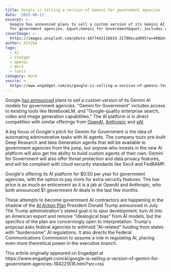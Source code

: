 ```yaml
---
title: Google is selling a version of Gemini for government agencies
date: '2025-08-21'
excerpt: >-
  Google has announced plans to sell a custom version of its Gemini AI models
  for government agencies. &quot;Gemini for Government&quot; includes access...
coverImage: >-
  https://images.unsplash.com/photo-1677442136019-21780ecad995?w=400&h=200&fit=crop&auto=format
author: AIVibe
tags:
  - Ai
  - Chatgpt
  - Openai
  - Work
  - Tools
category: Work
source: >-
  https://www.engadget.com/ai/google-is-selling-a-version-of-gemini-for-government-agencies-194221616.html?src=rss
---
```

<p>Google <a data-i13n="elm:context_link;elmt:doNotAffiliate;cpos:1;pos:1" class="no-affiliate-link" href="https://cloud.google.com/blog/topics/public-sector/introducing-gemini-for-government-supporting-the-us-governments-transformation-with-ai/?e=48754805">has announced</a> plans to sell a custom version of its Gemini AI models for government agencies. &quot;Gemini for Government&quot; includes access to existing tools like NotebookLM, and &quot;Google-quality enterprise search, video and image generation capabilities.&quot; The AI platform is in direct competition with similar offerings from <a data-i13n="elm:context_link;elmt:doNotAffiliate;cpos:2;pos:1" class="no-affiliate-link" href="https://www.engadget.com/ai/openai-is-giving-chatgpt-enterprise-to-the-executive-branch-workforce-for-1-165812036.html">OpenAI</a>, <a data-i13n="elm:context_link;elmt:doNotAffiliate;cpos:3;pos:1" class="no-affiliate-link" href="https://www.engadget.com/ai/anthropic-offers-its-claude-ai-model-to-the-federal-government-for-1-154217798.html">Anthropic</a> and <a data-i13n="elm:context_link;elmt:doNotAffiliate;cpos:4;pos:1" class="no-affiliate-link" href="https://www.engadget.com/ai/xai-starts-offering-grok-to-us-government-agencies-162952893.html">xAI</a>.</p>
<p>A big focus of Google&#39;s pitch for Gemini for Government is the idea of automating administrative tasks with AI agents. The company touts pre-built Deep Research and Idea Generation agents that will be available to government agencies from the jump, but anyone who invests in the new AI platform will also get the ability to build custom agents of their own. Gemini for Government will also offer threat protection and data privacy features, and will be compliant with cloud security standards like Sec4 and FedRAMP.</p>
<span id="end-legacy-contents"></span><p>Google&#39;s offering its AI platform for $0.50 per year for government agencies, with the option to pay more for extra security features. The low price is as much an enticement as it is a jab at OpenAI and Anthropic, who both announced $1 government AI deals in the last few months.</p>
<p>These attempts to become government AI contractors are happening in the shadow of the <a data-i13n="elm:context_link;elmt:doNotAffiliate;cpos:5;pos:1" class="no-affiliate-link" href="https://www.engadget.com/ai/everyones-a-loser-in-trumps-ai-action-plan-160023247.html">AI Action Plan</a> President Donald Trump announced in July. The Trump administration&#39;s stated goal is to spur development, turn AI into an American export and remove &quot;idealogical bias&quot; from AI models, but the specifics of the plan are concerningly open to interpretation. Trump&#39;s proposal asks federal agencies to withhold &quot;AI-related&quot; funding from states with &quot;burdensome&quot; AI regulations. It also directs the Federal Communications Commission to assume a role in regulating AI, placing even more theoretical power in the executive branch.</p>This article originally appeared on Engadget at https://www.engadget.com/ai/google-is-selling-a-version-of-gemini-for-government-agencies-194221616.html?src=rss
